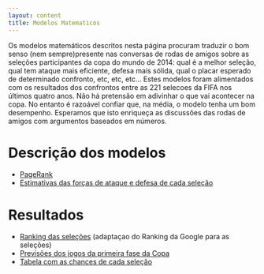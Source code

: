 ```yaml
---
layout: content
title: Modelos Matematicos
---
```


Os modelos matemáticos descritos nesta página procuram traduzir o bom senso (nem sempre)presente nas conversas de rodas de amigos sobre as seleções participantes da copa do mundo de 2014: qual é a melhor seleção, qual tem ataque mais eficiente, defesa mais sólida, qual o placar esperado de determinado confronto, etc, etc, etc...
Estes modelos foram alimentados com os resultados dos confrontos entre as 221 selecoes da FIFA nos últimos quatro anos.  Não há pretensão em adivinhar o que vai acontecer na copa. No entanto é razoável confiar que, na média, o modelo tenha um bom desempenho. Esperamos que isto enriqueça as discussões das rodas de amigos com argumentos baseados em números.

# Descrição dos modelos
* [PageRank](pagerank_texto.html)
* [Estimativas das forças de ataque e defesa  de cada seleção](modelo_forcas_texto.html)

# Resultados
* [Ranking das seleções](pagerank_selecoes.html) (adaptaçao do Ranking da Google para as seleções)
* [Previsões dos jogos da primeira fase da Copa](primeira_fase.html)
* [Tabela com as chances de cada seleção](tabela_chances.html)


